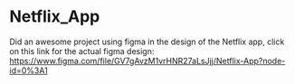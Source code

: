 # Netflix_App
Did an awesome project using figma in the design of the Netflix app, click on this link for the actual figma design: https://www.figma.com/file/GV7gAvzM1vrHNR27aLsJjj/Netflix-App?node-id=0%3A1
